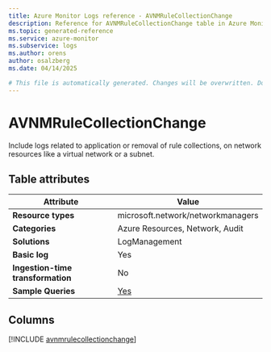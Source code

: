 ```yaml
---
title: Azure Monitor Logs reference - AVNMRuleCollectionChange
description: Reference for AVNMRuleCollectionChange table in Azure Monitor Logs.
ms.topic: generated-reference
ms.service: azure-monitor
ms.subservice: logs
ms.author: orens
author: osalzberg
ms.date: 04/14/2025

# This file is automatically generated. Changes will be overwritten. Do not change this file directly.
---
```


# AVNMRuleCollectionChange

Include logs related to application or removal of rule collections, on network resources like a virtual network or a subnet.


## Table attributes

|Attribute|Value|
|---|---|
|**Resource types**|microsoft.network/networkmanagers|
|**Categories**|Azure Resources, Network, Audit|
|**Solutions**| LogManagement|
|**Basic log**|Yes|
|**Ingestion-time transformation**|No|
|**Sample Queries**|[Yes](/azure/azure-monitor/reference/queries/avnmrulecollectionchange)|



## Columns
  
[!INCLUDE [avnmrulecollectionchange](~/reusable-content/ce-skilling/azure/includes/azure-monitor/reference/tables/avnmrulecollectionchange-include.md)]

